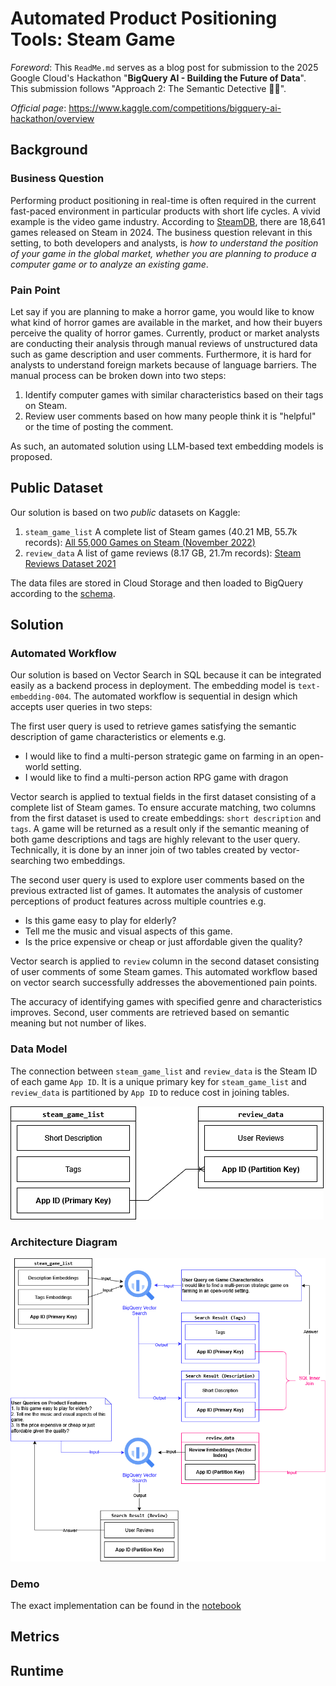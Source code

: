 # Automated Product Positioning Tools: Steam Game
*Foreword*: This `ReadMe.md` serves as a blog post for submission to the 2025 Google Cloud's Hackathon "**BigQuery AI - Building the Future of Data**". This submission follows "Approach 2: The Semantic Detective 🕵️‍♀️".

*Official page*: https://www.kaggle.com/competitions/bigquery-ai-hackathon/overview

## Background

### Business Question
Performing product positioning in real-time is often required in the current fast-paced environment in particular products with short life cycles. 
A vivid example is the video game industry. 
According to [SteamDB](https://steamdb.info/stats/releases/), there are 18,641 games released on Steam in 2024. 
The business question relevant in this setting, to both developers and analysts, is *how to understand the position of your game in the global market, whether you are planning to produce a computer game or to analyze an existing game*.

### Pain Point
Let say if you are planning to make a horror game, you would like to know what kind of horror games are available in the market, and how their buyers perceive the quality of horror games. 
Currently, product or market analysts are conducting their analysis through manual reviews of unstructured data such as game description and user comments. 
Furthermore, it is hard for analysts to understand foreign markets because of language barriers.
The manual process can be broken down into two steps:

1. Identify computer games with similar characteristics based on their tags on Steam.
2. Review user comments based on how many people think it is "helpful" or the time of posting the comment. 

As such, an automated solution using LLM-based text embedding models is proposed.

## Public Dataset
Our solution is based on two _public_ datasets on Kaggle:

1. `steam_game_list` A complete list of Steam games (40.21 MB, 55.7k records): [All 55,000 Games on Steam (November 2022)](https://www.kaggle.com/datasets/tristan581/all-55000-games-on-steam-november-2022)
2. `review_data` A list of game reviews (8.17 GB, 21.7m records): [Steam Reviews Dataset 2021](https://www.kaggle.com/datasets/najzeko/steam-reviews-2021)

The data files are stored in Cloud Storage and then loaded to BigQuery according to the [schema](/schema/).

## Solution

### Automated Workflow
Our solution is based on Vector Search in SQL because it can be integrated easily as a backend process in deployment.
The embedding model is `text-embedding-004`.
The automated workflow is sequential in design which accepts user queries in two steps:

The first user query is used to retrieve games satisfying the semantic description of game characteristics or elements e.g.

+ I would like to find a multi-person strategic game on farming in an open-world setting.
+ I would like to find a multi-person action RPG game with dragon

Vector search is applied to textual fields in the first dataset consisting of a complete list of Steam games. 
To ensure accurate matching, two columns from the first dataset is used to create embeddings: `short description` and `tags`. 
A game will be returned as a result only if the semantic meaning of both game descriptions and tags are highly relevant to the user query.
Technically, it is done by an inner join of two tables created by vector-searching two embeddings.

The second user query is used to explore user comments based on the previous extracted list of games.
It automates the analysis of customer perceptions of product features across multiple countries e.g.

+ Is this game easy to play for elderly?
+ Tell me the music and visual aspects of this game.
+ Is the price expensive or cheap or just affordable given the quality?

Vector search is applied to `review` column in the second dataset consisting of user comments of some Steam games. 
This automated workflow based on vector search successfully addresses the abovementioned pain points. 

The accuracy of identifying games with specified genre and characteristics improves.
Second, user comments are retrieved based on semantic meaning but not number of likes.

### Data Model

The connection between `steam_game_list` and `review_data` is the Steam ID of each game `App ID`.
It is a unique primary key for `steam_game_list` and `review_data` is partitioned by `App ID` to reduce cost in joining tables.

![Data Model](./schema/data_model.png "Data Model")

### Architecture Diagram

![Architecture Diagram](./architecture_diagram.png)

### Demo
The exact implementation can be found in the [notebook](./prototype.ipynb)


## Metrics

## Runtime
